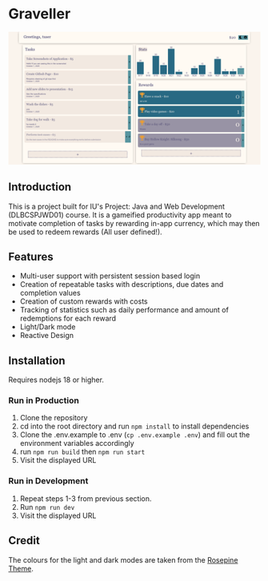 # Graveller

![graveller-dashboard](https://github.com/BurningApparatus/graveller-DLBCSPJWD01/blob/master/screenshots/dashboard_light.png?raw=true)

## Introduction 

This is a project built for IU's Project: Java and Web Development (DLBCSPJWD01) course. It is a gameified productivity app meant to motivate completion of tasks by rewarding in-app currency, which may then be used to redeem rewards (All user defined!).

## Features

- Multi-user support with persistent session based login
- Creation of repeatable tasks with descriptions, due dates and completion values
- Creation of custom rewards with costs
- Tracking of statistics such as daily performance and amount of redemptions for each reward
- Light/Dark mode
- Reactive Design

## Installation

Requires nodejs 18 or higher.

### Run in Production

1. Clone the repository
2. cd into the root directory and run `npm install` to install dependencies
3. Clone the .env.example to .env (`cp .env.example .env`) and fill out the environment variables accordingly
4. run `npm run build` then `npm run start` 
5. Visit the displayed URL

### Run in Development

1. Repeat steps 1-3 from previous section.
2. Run `npm run dev`
3. Visit the displayed URL


## Credit

The colours for the light and dark modes are taken from the [Rosepine Theme](https://www.rosepinetheme.com). 
